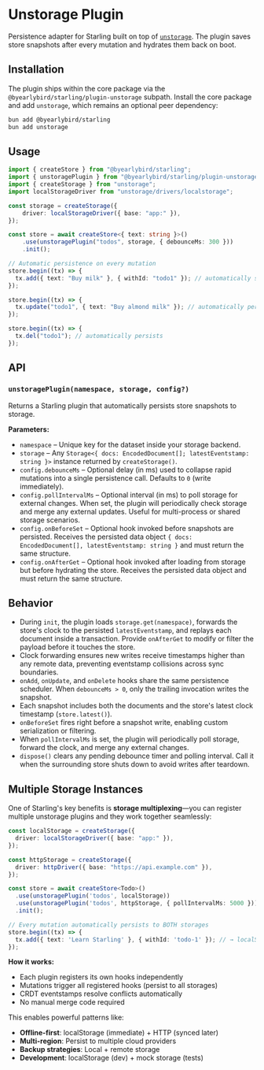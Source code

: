 # Unstorage Plugin

Persistence adapter for Starling built on top of [`unstorage`](https://github.com/unjs/unstorage). The plugin saves store snapshots after every mutation and hydrates them back on boot.

## Installation

The plugin ships within the core package via the `@byearlybird/starling/plugin-unstorage` subpath. Install the core package and add `unstorage`, which remains an optional peer dependency:

```bash
bun add @byearlybird/starling
bun add unstorage
```

## Usage

```typescript
import { createStore } from "@byearlybird/starling";
import { unstoragePlugin } from "@byearlybird/starling/plugin-unstorage";
import { createStorage } from "unstorage";
import localStorageDriver from "unstorage/drivers/localstorage";

const storage = createStorage({
	driver: localStorageDriver({ base: "app:" }),
});

const store = await createStore<{ text: string }>()
	.use(unstoragePlugin("todos", storage, { debounceMs: 300 }))
	.init();

// Automatic persistence on every mutation
store.begin((tx) => {
  tx.add({ text: "Buy milk" }, { withId: "todo1" }); // automatically schedules a snapshot write
});

store.begin((tx) => {
  tx.update("todo1", { text: "Buy almond milk" }); // automatically persists
});

store.begin((tx) => {
  tx.del("todo1"); // automatically persists
});
```

## API

### `unstoragePlugin(namespace, storage, config?)`

Returns a Starling plugin that automatically persists store snapshots to storage.

**Parameters:**

- `namespace` – Unique key for the dataset inside your storage backend.
- `storage` – Any `Storage<{ docs: EncodedDocument[]; latestEventstamp: string }>` instance returned by `createStorage()`.
- `config.debounceMs` – Optional delay (in ms) used to collapse rapid mutations into a single persistence call. Defaults to `0` (write immediately).
- `config.pollIntervalMs` – Optional interval (in ms) to poll storage for external changes. When set, the plugin will periodically check storage and merge any external updates. Useful for multi-process or shared storage scenarios.
- `config.onBeforeSet` – Optional hook invoked before snapshots are persisted. Receives the persisted data object `{ docs: EncodedDocument[], latestEventstamp: string }` and must return the same structure.
- `config.onAfterGet` – Optional hook invoked after loading from storage but before hydrating the store. Receives the persisted data object and must return the same structure.

## Behavior

- During `init`, the plugin loads `storage.get(namespace)`, forwards the store's clock to the persisted `latestEventstamp`, and replays each document inside a transaction. Provide `onAfterGet` to modify or filter the payload before it touches the store.
- Clock forwarding ensures new writes receive timestamps higher than any remote data, preventing eventstamp collisions across sync boundaries.
- `onAdd`, `onUpdate`, and `onDelete` hooks share the same persistence scheduler. When `debounceMs > 0`, only the trailing invocation writes the snapshot.
- Each snapshot includes both the documents and the store's latest clock timestamp (`store.latest()`).
- `onBeforeSet` fires right before a snapshot write, enabling custom serialization or filtering.
- When `pollIntervalMs` is set, the plugin will periodically poll storage, forward the clock, and merge any external changes.
- `dispose()` clears any pending debounce timer and polling interval. Call it when the surrounding store shuts down to avoid writes after teardown.

## Multiple Storage Instances

One of Starling's key benefits is **storage multiplexing**—you can register multiple unstorage plugins and they work together seamlessly:

```typescript
const localStorage = createStorage({
  driver: localStorageDriver({ base: "app:" }),
});

const httpStorage = createStorage({
  driver: httpDriver({ base: "https://api.example.com" }),
});

const store = await createStore<Todo>()
  .use(unstoragePlugin('todos', localStorage))
  .use(unstoragePlugin('todos', httpStorage, { pollIntervalMs: 5000 }))
  .init();

// Every mutation automatically persists to BOTH storages
store.begin((tx) => {
  tx.add({ text: 'Learn Starling' }, { withId: 'todo-1' }); // → localStorage + httpStorage
});
```

**How it works:**
- Each plugin registers its own hooks independently
- Mutations trigger all registered hooks (persist to all storages)
- CRDT eventstamps resolve conflicts automatically
- No manual merge code required

This enables powerful patterns like:
- **Offline-first**: localStorage (immediate) + HTTP (synced later)
- **Multi-region**: Persist to multiple cloud providers
- **Backup strategies**: Local + remote storage
- **Development**: localStorage (dev) + mock storage (tests)
